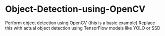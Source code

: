 # Object-Detection-using-OpenCV
Perform object detection using OpenCV (this is a basic example) Replace this with actual object detection using TensorFlow models like YOLO or SSD
